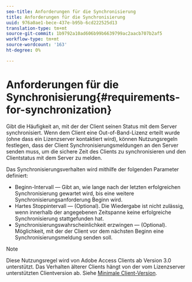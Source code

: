 ```yaml
---
seo-title: Anforderungen für die Synchronisierung
title: Anforderungen für die Synchronisierung
uuid: 976a0ae1-bece-437e-b95b-6cd222525d13
translation-type: tm+mt
source-git-commit: 1b9792a10ad606b99b6639799ac2aacb707b2af5
workflow-type: tm+mt
source-wordcount: '163'
ht-degree: 0%

---
```



# Anforderungen für die Synchronisierung{#requirements-for-synchronization}

Gibt die Häufigkeit an, mit der der Client seinen Status mit dem Server synchronisiert. Wenn dem Client eine Out-of-Band-Lizenz erteilt wurde (ohne dass ein Lizenzserver kontaktiert wird), können Nutzungsregeln festlegen, dass der Client Synchronisierungsmeldungen an den Server senden muss, um die sichere Zeit des Clients zu synchronisieren und den Clientstatus mit dem Server zu melden.

Das Synchronisierungsverhalten wird mithilfe der folgenden Parameter definiert:

* Beginn-Intervall — Gibt an, wie lange nach der letzten erfolgreichen Synchronisierung gewartet wird, bis eine weitere Synchronisierungsanforderung Beginn wird.
* Hartes Stoppintervall — (Optional). Die Wiedergabe ist nicht zulässig, wenn innerhalb der angegebenen Zeitspanne keine erfolgreiche Synchronisierung stattgefunden hat.
* Synchronisierungswahrscheinlichkeit erzwingen — (Optional). Möglichkeit, mit der der Client vor dem nächsten Beginn eine Synchronisierungsmeldung senden soll.

>[!NOTE]
>
>Diese Nutzungsregel wird von Adobe Access Clients ab Version 3.0 unterstützt. Das Verhalten älterer Clients hängt von der vom Lizenzserver unterstützten Clientversion ab. Siehe [Minimale Client-Version](../../../aaxs-protecting-content/content-implementing-the-license-server/content-handling-license-reqs/content-minimum-client-version.md).

